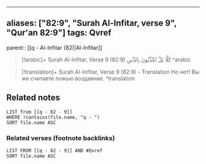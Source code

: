 
---
aliases: ["82:9", "Surah Al-Infitar, verse 9", "Qur'an 82:9"]
tags: Qvref
---

parent:: [[q - Al-Infitar (82)|Al-Infitar]]

> [!arabic]+ Surah Al-Infitar, Verse 9 (82:9)
> <span class="quran-arabic">كَلَّا بَلْ تُكَذِّبُونَ بِٱلدِّينِ</span>
^arabic

> [!translation]+ Surah Al-Infitar, Verse 9 (82:9) - Translation
> Но нет! Вы же считаете ложью воздаяние.
^translation



## Related notes
```dataview
LIST from [[q - 82 - 9]]
WHERE !contains(file.name, "q - ")
SORT file.name ASC
```

### Related verses (footnote backlinks)
```dataview
LIST FROM [[q - 82 - 9]] AND #Qvref
SORT file.name ASC
```

